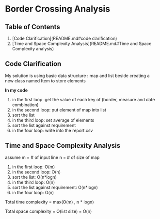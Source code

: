 # Border Crossing Analysis

## Table of Contents
1. [Code Clarification](README.md#code clarification)
1. [Time and Space Complexity Analysis](README.md#Time and Space Complexity analysis)

## Code Clarification
My solution is using basic data structure : map and list beside creating a new class named Item to store elements

**In my code**
1. in the first loop: get the value of each key of (border, measure and date combination)
2. in the second loop: put element of map into list
3. sort the list
4. in the third loop: set average of elements
5. sort the list against requirement
6. in the four loop: write into the report.csv

## Time and Space Complexity Analysis

assume m = # of input line
       n = # of size of map


1. in the first loop: O(m)
2. in the second loop: O(n)
3. sort the list: O(n*logn)
4. in the third loop: O(n)
5. sort the list against requirement: O(n*logn)
6. in the four loop: O(n)

Total time complexity = max(O(m) , n * logn)

Total space complexity = O(list size) = O(n)